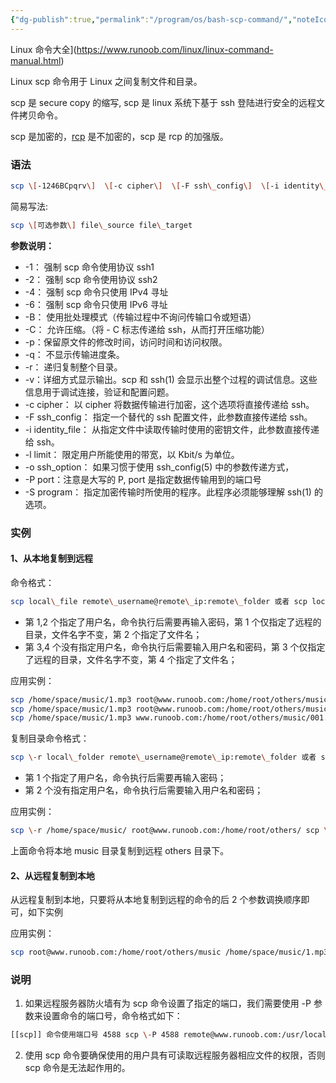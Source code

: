 ```yaml
---
{"dg-publish":true,"permalink":"/program/os/bash-scp-command/","noteIcon":""}
---
```


 Linux 命令大全](https://www.runoob.com/linux/linux-command-manual.html)

Linux scp 命令用于 Linux 之间复制文件和目录。

scp 是 secure copy 的缩写, scp 是 linux 系统下基于 ssh 登陆进行安全的远程文件拷贝命令。

scp 是加密的，[rcp](https://www.runoob.com/linux/linux-comm-rcp.html) 是不加密的，scp 是 rcp 的加强版。

### 语法

```bash
scp \[-1246BCpqrv\]  \[-c cipher\]  \[-F ssh\_config\]  \[-i identity\_file\]  \[-l limit\]  \[-o ssh\_option\]  \[-P port\]  \[-S program\]  \[\[user@\]host1:\]file1 \[...\]  \[\[user@\]host2:\]file2
```

简易写法:

```bash
scp \[可选参数\] file\_source file\_target 
```

**参数说明：** 

-   \-1： 强制 scp 命令使用协议 ssh1
-   \-2： 强制 scp 命令使用协议 ssh2
-   \-4： 强制 scp 命令只使用 IPv4 寻址
-   \-6： 强制 scp 命令只使用 IPv6 寻址
-   \-B： 使用批处理模式（传输过程中不询问传输口令或短语）
-   \-C： 允许压缩。（将 - C 标志传递给 ssh，从而打开压缩功能）
-   \-p：保留原文件的修改时间，访问时间和访问权限。
-   \-q： 不显示传输进度条。
-   \-r： 递归复制整个目录。
-   \-v：详细方式显示输出。scp 和 ssh(1) 会显示出整个过程的调试信息。这些信息用于调试连接，验证和配置问题。
-   \-c cipher： 以 cipher 将数据传输进行加密，这个选项将直接传递给 ssh。
-   \-F ssh_config： 指定一个替代的 ssh 配置文件，此参数直接传递给 ssh。
-   \-i identity_file： 从指定文件中读取传输时使用的密钥文件，此参数直接传递给 ssh。
-   \-l limit： 限定用户所能使用的带宽，以 Kbit/s 为单位。
-   \-o ssh_option： 如果习惯于使用 ssh_config(5) 中的参数传递方式，
-   \-P port：注意是大写的 P, port 是指定数据传输用到的端口号
-   \-S program： 指定加密传输时所使用的程序。此程序必须能够理解 ssh(1) 的选项。

### 实例

#### 1、从本地复制到远程

命令格式：

```bash
scp local\_file remote\_username@remote\_ip:remote\_folder 或者 scp local\_file remote\_username@remote\_ip:remote\_file 或者 scp local\_file remote\_ip:remote\_folder 或者 scp local\_file remote\_ip:remote\_file 
```

-   第 1,2 个指定了用户名，命令执行后需要再输入密码，第 1 个仅指定了远程的目录，文件名字不变，第 2 个指定了文件名；
-   第 3,4 个没有指定用户名，命令执行后需要输入用户名和密码，第 3 个仅指定了远程的目录，文件名字不变，第 4 个指定了文件名；

应用实例：

```bash
scp /home/space/music/1.mp3 root@www.runoob.com:/home/root/others/music 
scp /home/space/music/1.mp3 root@www.runoob.com:/home/root/others/music/001.mp3 scp /home/space/music/1.mp3 www.runoob.com:/home/root/others/music 
scp /home/space/music/1.mp3 www.runoob.com:/home/root/others/music/001.mp3  
```

复制目录命令格式：

```bash
scp \-r local\_folder remote\_username@remote\_ip:remote\_folder 或者 scp \-r local\_folder remote\_ip:remote\_folder 
```

-   第 1 个指定了用户名，命令执行后需要再输入密码；
-   第 2 个没有指定用户名，命令执行后需要输入用户名和密码；

应用实例：

```bash
scp \-r /home/space/music/ root@www.runoob.com:/home/root/others/ scp \-r /home/space/music/ www.runoob.com:/home/root/others/  
```

上面命令将本地 music 目录复制到远程 others 目录下。

#### 2、从远程复制到本地

从远程复制到本地，只要将从本地复制到远程的命令的后 2 个参数调换顺序即可，如下实例

应用实例：

```bash
scp root@www.runoob.com:/home/root/others/music /home/space/music/1.mp3 scp \-r www.runoob.com:/home/root/others/ /home/space/music/
```

### 说明

1. 如果远程服务器防火墙有为 scp 命令设置了指定的端口，我们需要使用 -P 参数来设置命令的端口号，命令格式如下：

```bash
[[scp]] 命令使用端口号 4588 scp \-P 4588 remote@www.runoob.com:/usr/local/sin.sh /home/administrator
```

2. 使用 scp 命令要确保使用的用户具有可读取远程服务器相应文件的权限，否则 scp 命令是无法起作用的。
